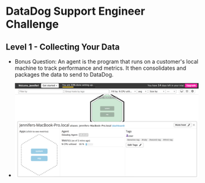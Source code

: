 # DataDog Support Engineer Challenge

## Level 1 - Collecting Your Data
* Bonus Question: An agent is the program that runs on a customer's local machine to track performance and metrics. It then consolidates and packages the data to send to DataDog.

* ![Screenshot of Host Map & Tag](Screenshot-HostMap.png)
